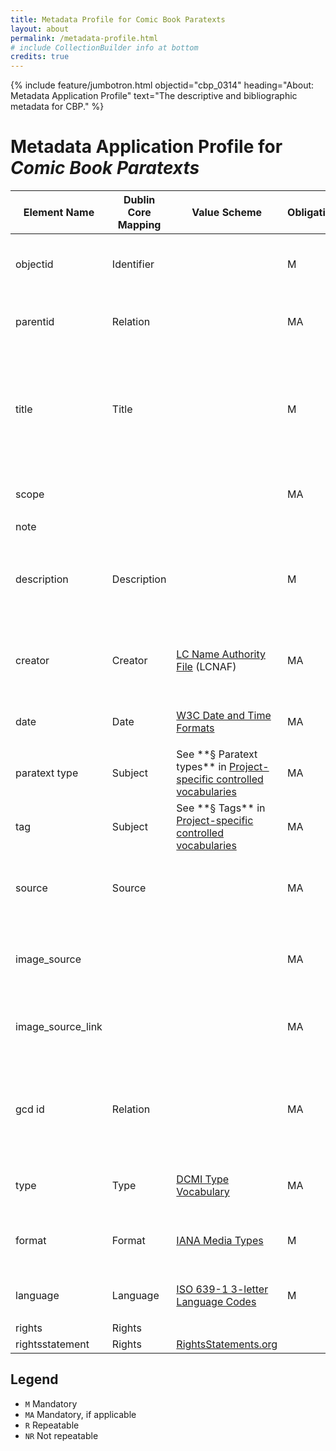 ```yaml
---
title: Metadata Profile for Comic Book Paratexts
layout: about
permalink: /metadata-profile.html
# include CollectionBuilder info at bottom
credits: true
---
```

{% include feature/jumbotron.html objectid="cbp_0314" heading="About: Metadata Application Profile" text="The descriptive and bibliographic metadata for CBP." %} 

<div>
<h1>Metadata Application Profile for <cite>Comic Book Paratexts</cite></h1>
<div class="table-responsive">
<table class="table table-sm table-striped">

<thead>
<tr>
	<th><strong>Element Name</strong></th>
	<th><strong>Dublin Core Mapping</strong></th>
	<th><strong>Value Scheme</strong></th>
	<th><strong>Obligation</strong></th>
	<th><strong>Occurence</strong></th>
	<th><strong>Input Guidelines</strong></th>
	<th>Examples</th>
</tr>
</thead>

<tbody>
<tr>
	<td>objectid</td>
	<td>Identifier</td>
	<td></td>
	<td>M</td>
	<td>NR</td>
	<td>objectid should be in the form cbp_NNNN, where NNNN is a sequential 4-digit zero-padded number</td>
	<td><ul><li><code>cbp_0001</code></li><li><code>cbp_0027</code></li><li><code>cbp_0239</code></li></ul></td>
</tr>
<tr>
	<td>parentid</td>
	<td>Relation</td>
	<td></td>
	<td>MA</td>
	<td>NR</td>
	<td>Include for objects w/in a compound object. Should appear as the objectid of the compound object in which it is contained.</td>
	<td><ul><li><code>cbp_0001</code></li></ul></td>
</tr>
<tr>
	<td>title</td>
	<td>Title</td>
	<td></td>
	<td>M</td>
	<td>R</td>
	<td>Combines ‘paratext type,’ ‘source,’ and scope fields. Title should appear in the form: [paratext type]: [source]. {Scope}</td>
	<td>
		<ul>
			<li><code>Correspondence: &quot;Let’s Level with Daredevil.” Daredevil #36 (January 1968). Marvel comics.</code></li>
			<li><code>Publisher’s peritext: Justice Society of America #4 (July 2023). DC Comics.</code></li>
			<li><code>Advertisement: “Honor House Products.” Dennis the Menace and His Friends Series #10 (June 1971). Fawcett Publications. Full page.</code></li>
		</ul>
	</td>
</tr>
<tr>
	<td>scope</td>
	<td></td>
	<td></td>
	<td>MA</td>
	<td>NR</td>
	<td>Include for objects w/in a compound object. Describe the extent of the image.</td>
	<td><ul><li><code>Full page</code></li><li><code>Detail</code></li></ul></td>
</tr>
<tr>
	<td>note</td>
	<td></td>
	<td></td>
	<td></td>
	<td></td>
	<td></td>
	<td></td>
</tr>
<tr>
	<td>description</td>
	<td>Description</td>
	<td></td>
	<td>M</td>
	<td>NR</td>
	<td>Briefly describe the object in question and what it contains.</td>
	<td><ul><li><code>“Bullseye is finally here,” advertisement for The Charlton Bullseye prozine with mail-in form for subscriptions to Charlton comics.</code></li><li><code>“Pin-up” illustration following main feature.</code></li></ul></td>
</tr>
<tr>
	<td>creator</td>
	<td>Creator</td>
	<td><a href="https://id.loc.gov/authorities/names.html">LC Name Authority File</a> (LCNAF)</td>
	<td>MA</td>
	<td>R</td>
	<td>Follow format provided on LCNAF. If multiple creators, separate by semicolons.</td>
	<td><ul><li><code>Kirby, Jack</code></li><li><code>Windsor-Smith, Barry</code></li><li><code>Romita, John, Jr.</code></li><li><code>Wolverton, Basil</code></li></ul></td>
</tr>
<tr>
	<td>date</td>
	<td>Date</td>
	<td><a href="https://www.w3.org/TR/NOTE-datetime">W3C Date and Time Formats</a></td>
	<td>MA</td>
	<td>NR</td>
	<td>[Year]-{[Month]}</td>
	<td><ul><li><code>1954-06</code></li><li><code>1963</code></li></ul></td>
</tr>
<tr>
	<td>paratext type</td>
	<td>Subject</td>
	<td>See **§ Paratext types** in <a href="metadata-profile-controlled-vocab.html">Project-specific controlled vocabularies</a></td>
	<td>MA</td>
	<td>R</td>
	<td></td>
	<td><ul><li><code>Correspondence</code></li><li><code>Advertisement</code></li></ul></td>
</tr>
<tr>
	<td>tag</td>
	<td>Subject</td>
	<td>See **§ Tags** in <a href="metadata-profile-controlled-vocab.html">Project-specific controlled vocabularies</a></td>
	<td>MA</td>
	<td>R</td>
	<td></td>
	<td><ul><li><code>gender</code></li><li><code>reader-contributed content</code></li></ul></td>
</tr>
<tr>
	<td>source</td>
	<td>Source</td>
	<td></td>
	<td>MA</td>
	<td>NR</td>
	<td>“[Paratext Heading/Title]” [Comic series] #[issue number] ([Full month] [Year]). [Publisher]</td>
	<td><ul><li><code>Animal Man #8 (February 1989). DC Comics.</code></li><li><code>Adventure Comics #485 (September 1981). DC Comics.</code></li></ul></td>
</tr>
<tr>
	<td>image_source</td>
	<td></td>
	<td></td>
	<td>MA</td>
	<td>NR</td>
	<td>[Website or repository of image]</td>
	<td><ul><li><code>Personal collection</code></li><li><code>Comic Book Plus</code></li><li><code>Digital Comic Museum</code></li><li><code>Internet Archive</code></li></ul></td>
</tr>
<tr>
	<td>image_source_link</td>
	<td></td>
	<td></td>
	<td>MA</td>
	<td>NR</td>
	<td>Include for images sourced from websites. [URL for page from which the source was retrieved]</td>
	<td><ul><li><a href="https://comicbookplus.com/?dlid=62348">https://comicbookplus.com/?dlid=62348</a></li><li><a href="https://digitalcomicmuseum.com/index.php?dlid=1014">https://digitalcomicmuseum.com/index.php?dlid=1014</a></li></ul></td>
</tr>
<tr>
	<td>gcd id</td>
	<td>Relation</td>
	<td></td>
	<td>MA</td>
	<td>NR</td>
	<td>Find the specific issue at the Grand Comics Database at <a href="http://comics.org">comics.org</a>. The gcd id is the number following <a href="https://www.comics.org/issue/">https://www.comics.org/issue/</a> in the URL. For example, for <em>Fantastic Four</em> #11, the URL to the issue is <a href="https://www.comics.org/issue/17516/">https://www.comics.org/issue/17516/</a>, and the gcd id is 17516.</td>
	<td><ul><li><code>99</code></li><li><code>17516</code></li><li><code>293</code></li><li><code>601</code></li></ul></td>
</tr>
<tr>
	<td>type</td>
	<td>Type</td>
	<td><a href="https://www.dublincore.org/specifications/dublin-core/dcmi-type-vocabulary/2003-02-12/">DCMI Type Vocabulary</a></td>
	<td>MA</td>
	<td>NR</td>
	<td>Follow format on DCMI. If multiple, separate by semicolon. Usually just Image and StillImage.</td>
	<td><ul><li><code>Image;StillImage</code></li><li><code>Text</code></li></ul></td>
</tr>
<tr>
	<td>format</td>
	<td>Format</td>
	<td><a href="https://www.iana.org/assignments/media-types/media-types.xhtml">IANA Media Types</a></td>
	<td>M</td>
	<td>NR</td>
	<td>Follow format on IANA</td>
	<td><ul><li><code>image/jpeg</code></li><li><code>image/png</code></li><li><code>image/svg+xml</code></li></ul></td>
</tr>
<tr>
	<td>language</td>
	<td>Language</td>
	<td><a href="https://en.wikipedia.org/wiki/List_of_ISO_639-1_codes">ISO 639-1 3-letter Language Codes</a></td>
	<td>M</td>
	<td>R</td>
	<td></td>
	<td><ul><li><code>eng</code></li><li><code>fre</code></li></ul></td>
</tr>
<tr>
	<td>rights</td>
	<td>Rights</td>
	<td></td>
	<td></td>
	<td></td>
	<td></td>
	<td></td>
</tr>
<tr>
	<td>rightsstatement</td>
	<td>Rights</td>
	<td><a href="https://rightsstatements.org/page/1.0/?language=en">RightsStatements.org</a></td>
	<td></td>
	<td></td>
	<td></td>
	<td></td>
</tr>
</tbody>
</table>
</div>
<div>
<h2>Legend</h2>

<ul>
<li><code>M</code> Mandatory</li>
<li><code>MA</code> Mandatory, if applicable</li>
<li><code>R</code> Repeatable</li>
<li><code>NR</code> Not repeatable</li>
</ul>
</div>
</div>
